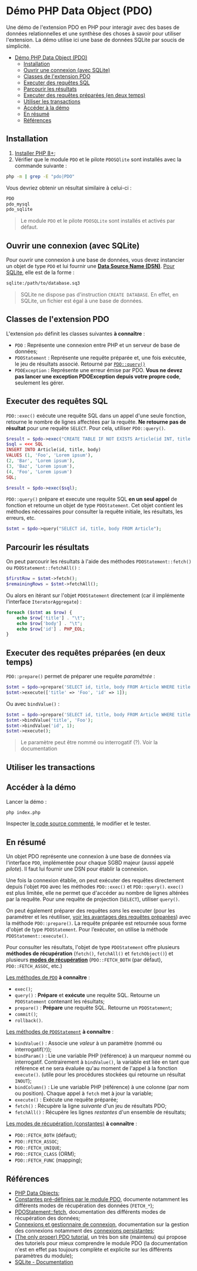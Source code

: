 # Démo PHP Data Object (PDO)

Une démo de l'extension PDO en PHP pour interagir avec des bases de données relationnelles et une synthèse des choses à savoir pour utiliser l'extension. La démo utilise ici une base de données SQLite par soucis de simplicité.

- [Démo PHP Data Object (PDO)](#démo-php-data-object-pdo)
  - [Installation](#installation)
  - [Ouvrir une connexion (avec SQLite)](#ouvrir-une-connexion-avec-sqlite)
  - [Classes de l'extension PDO](#classes-de-lextension-pdo)
  - [Executer des requêtes SQL](#executer-des-requêtes-sql)
  - [Parcourir les résultats](#parcourir-les-résultats)
  - [Executer des requêtes préparées (en deux temps)](#executer-des-requêtes-préparées-en-deux-temps)
  - [Utiliser les transactions](#utiliser-les-transactions)
  - [Accéder à la démo](#accéder-à-la-démo)
  - [En résumé](#en-résumé)
  - [Références](#références)


## Installation

1. [Installer PHP 8+](https://www.php.net/downloads);
2. Vérifier que le module `PDO` et le pilote `PDOSQlite` sont installés avec la commande suivante :

~~~sh
php -m | grep -E "pdo|PDO"
~~~

Vous devriez obtenir un résultat similaire à celui-ci :

~~~bash
PDO
pdo_mysql
pdo_sqlite
~~~

> Le module `PDO` et le pilote `PDOSQLite` sont installés et activés par défaut.

## Ouvrir une connexion (avec SQLite)

Pour ouvrir une connexion à une base de données, vous devez instancier un objet de type `PDO` et lui fournir une [**Data Source Name (DSN)**](https://www.php.net/manual/fr/pdo.construct.php). [Pour SQLite](https://www.php.net/manual/fr/ref.pdo-sqlite.connection.php), elle est de la forme :

~~~bash
sqlite:/path/to/database.sq3
~~~

> SQLite ne dispose pas d'instruction `CREATE DATABASE`. En effet, en SQLite, un fichier est égal à une base de données.

## Classes de l'extension PDO

L'extension `pdo` définit les classes suivantes **à connaître** :

- `PDO` : Représente une connexion entre PHP et un serveur de base de données;
- `PDOStatement` : Représente une requête préparée et, une fois exécutée, le jeu de résultats associé. Retourné par [`PDO::query()`](https://www.php.net/manual/fr/pdo.query.php)
- `PDOException` : Représente une erreur émise par PDO. **Vous ne devez pas lancer une exception PDOException depuis votre propre code**, seulement les gérer.

## Executer des requêtes SQL

`PDO::exec()` exécute une requête SQL dans un appel d'une seule fonction, retourne le nombre de lignes affectées par la requête. **Ne retourne pas de résultat** pour une requête `SELECT`. Pour cela, utiliser `PDO::query()`.

~~~php
$result = $pdo->exec("CREATE TABLE IF NOT EXISTS Article(id INT, title VARCHAR(255), body TEXT)");
$sql = <<< SQL
INSERT INTO Article(id, title, body) 
VALUES (1, 'Foo', 'Lorem ipsum'), 
(2, 'Bar', 'Lorem ipsum'), 
(3, 'Baz', 'Lorem ipsum'),
(4, 'Foo', 'Lorem ipsum')
SQL;

$result = $pdo->exec($sql);
~~~

`PDO::query()` prépare et execute une requête SQL **en un seul appel** de fonction et retourne un objet de type `PDOStatement`. Cet objet contient les méthodes nécessaires pour consulter la requête initiale, les résultats, les erreurs, etc.

~~~php
$stmt = $pdo->query("SELECT id, title, body FROM Article");
~~~

## Parcourir les résultats

On peut parcourir les résultats à l'aide des méthodes `PDOStatement::fetch()` ou `PDOStatement::fetchAll()` :

~~~php
$firstRow = $stmt->fetch();
$remainingRows = $stmt->fetchAll();
~~~

Ou alors en itérant sur l'objet `PDOStatement` directement (car il implémente l'interface `IteratorAggregate`) :

~~~php
foreach ($stmt as $row) {
    echo $row['title'] . "\t";
    echo $row['body'] . "\t";
    echo $row['id'] . PHP_EOL;
}
~~~

## Executer des requêtes préparées (en deux temps)


`PDO::prepare()` permet de préparer une requête *paramétrée* :

~~~php
$stmt = $pdo->prepare('SELECT id, title, body FROM Article WHERE title = :title AND id = :id');
$stmt->execute(['title' => 'Foo', 'id' => 1]);
~~~

Ou avec `bindValue()` :

~~~php
$stmt = $pdo->prepare('SELECT id, title, body FROM Article WHERE title = :title AND id = :id');
$stmt->bindValue('title', 'Foo');
$stmt->bindValue('id', 1);
$stmt->execute();
~~~

> Le paramètre peut être nommé ou interrogatif (?). Voir la documentation


## Utiliser les transactions


## Accéder à la démo

Lancer la démo :

~~~sh
php index.php
~~~

Inspecter [le code source commenté](./index.php), le modifier et le tester.

## En résumé

Un objet PDO représente une connexion à une base de données via l'interface `PDO`, implémentée pour chaque SGBD majeur (aussi appelé *pilote*). Il faut lui fournir une DSN pour établir la connexion.

Une fois la connexion établie, on peut exécuter des requêtes directement depuis l'objet `PDO` avec les méthodes `PDO::exec()` et `PDO::query()`. `exec()` est plus limitée, elle ne permet que d'accéder au nombre de lignes altérées par la requête. Pour une requête de projection (`SELECT`), utiliser `query()`.

On peut également préparer des requêtes *sans* les executer (pour les paramétrer et les réutiliser, [voir les avantages des requêtes préparées](https://www.php.net/manual/fr/pdo.prepared-statements.php)) avec la méthode `PDO::prepare()`. La requête préparée est retournée sous forme d'objet de type `PDOStatement`. Pour l’exécuter, on utilise la méthode `PDOStatement::execute()`.

Pour consulter les résultats, l'objet de type `PDOStatement` offre plusieurs **méthodes de récupération** (`fetch()`, `fetchAll()` et `fetchObject()`) et plusieurs [**modes de récupération**](https://www.php.net/manual/fr/pdo.constants.php) (`PDO::FETCH_BOTH` (par défaut), `PDO::FETCH_ASSOC`, etc.) 


[Les méthodes de `PDO`](https://www.php.net/manual/fr/class.pdo.php) **à connaître** :

- `exec()`;
- `query()` : **Prépare** et **exécute** une requête SQL. Retourne un `PDOStatement` contenant les résultats;
- `prepare()` : **Prépare** une requête SQL. Retourne un `PDOStatement`;
- `commit()`;
- `rollback()`.

[Les méthodes de `PDOStatement`](https://www.php.net/manual/fr/class.pdostatement.php) **à connaître** :

- `bindValue()` : Associe une *valeur* à un paramètre (nommé ou interrogatif(`?`));
- `bindParam()` : Lie une variable PHP (référence) à un marqueur nommé ou interrogatif. Contrairement à `bindValue()`, la variable est liée en tant que référence et ne sera évaluée qu'au moment de l'appel à la fonction `execute()`.  (utile pour les procédures stockées qui retourne un résultat `INOUT`);
- `bindColumn()` : Lie une variable PHP (référence) à une colonne (par nom ou position). Chaque appel à `fetch` met à jour la variable;
- `execute()` : Exécute une requête préparée;
- `fetch()` : Récupère la ligne *suivante* d'un jeu de résultats PDO;
- `fetchAll()` : Récupère les lignes *restantes* d'un ensemble de résultats;

[Les modes de récupération (constantes)](https://www.php.net/manual/fr/pdo.constants.php) **à connaître** :

- `PDO::FETCH_BOTH` (défaut);
- `PDO::FETCH_ASSOC`;
- `PDO::FETCH_UNIQUE`;
- `PDO::FETCH_CLASS` (ORM);
- `PDO::FETCH_FUNC` (mapping);

## Références

- [PHP Data Objects](https://www.php.net/manual/fr/book.pdo.php);
- [Constantes pré-définies par le module PDO](https://www.php.net/manual/fr/pdo.constants.php), documente notamment les différents modes de récupération des données (`FETCH_*`);
- [PDOStatement::fetch](https://www.php.net/manual/en/pdostatement.fetch.php#example-1053), documentation des différents modes de récupération des données;
- [Connexions et gestionnaire de connexion](https://www.php.net/manual/fr/pdo.connections.php), documentation sur la gestion des connexions notamment des [connexions persistantes](https://www.php.net/manual/fr/pdo.constants.php#pdo.constants.attr-persistent);
- [(The only proper) PDO tutorial](https://phpdelusions.net/pdo), un très bon site (maintenu) qui propose des tutoriels pour mieux comprendre le module PDO (la documentation n'est en effet pas toujours complète et explicite sur les différents paramètres du module);
- [SQLite - Documentation](https://www.sqlite.org/docs.html)